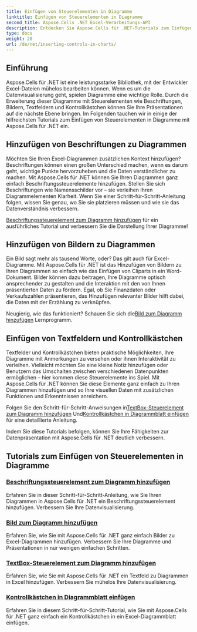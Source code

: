 ```yaml
---
title: Einfügen von Steuerelementen in Diagramme
linktitle: Einfügen von Steuerelementen in Diagramme
second_title: Aspose.Cells .NET Excel-Verarbeitungs-API
description: Entdecken Sie Aspose.Cells für .NET-Tutorials zum Einfügen von Steuerelementen in Diagramme, einschließlich dem Hinzufügen von Beschriftungen, Bildern, Textfeldern und Kontrollkästchen zur Verbesserung der Datenvisualisierung.
type: docs
weight: 20
url: /de/net/inserting-controls-in-charts/
---
```

## Einführung

Aspose.Cells für .NET ist eine leistungsstarke Bibliothek, mit der Entwickler Excel-Dateien mühelos bearbeiten können. Wenn es um die Datenvisualisierung geht, spielen Diagramme eine wichtige Rolle. Durch die Erweiterung dieser Diagramme mit Steuerelementen wie Beschriftungen, Bildern, Textfeldern und Kontrollkästchen können Sie Ihre Präsentationen auf die nächste Ebene bringen. Im Folgenden tauchen wir in einige der hilfreichsten Tutorials zum Einfügen von Steuerelementen in Diagramme mit Aspose.Cells für .NET ein.

## Hinzufügen von Beschriftungen zu Diagrammen

Möchten Sie Ihren Excel-Diagrammen zusätzlichen Kontext hinzufügen? Beschriftungen können einen großen Unterschied machen, wenn es darum geht, wichtige Punkte hervorzuheben und die Daten verständlicher zu machen. Mit Aspose.Cells für .NET können Sie Ihren Diagrammen ganz einfach Beschriftungssteuerelemente hinzufügen. Stellen Sie sich Beschriftungen wie Namensschilder vor – sie verleihen Ihren Diagrammelementen Klarheit. Wenn Sie einer Schritt-für-Schritt-Anleitung folgen, wissen Sie genau, wo Sie sie platzieren müssen und wie sie das Datenverständnis verbessern.

[Beschriftungssteuerelement zum Diagramm hinzufügen](./add-label-control-to-chart/) für ein ausführliches Tutorial und verbessern Sie die Darstellung Ihrer Diagramme!

## Hinzufügen von Bildern zu Diagrammen

Ein Bild sagt mehr als tausend Worte, oder? Das gilt auch für Excel-Diagramme. Mit Aspose.Cells für .NET ist das Hinzufügen von Bildern zu Ihren Diagrammen so einfach wie das Einfügen von Cliparts in ein Word-Dokument. Bilder können dazu beitragen, Ihre Diagramme optisch ansprechender zu gestalten und die Interaktion mit den von Ihnen präsentierten Daten zu fördern. Egal, ob Sie Finanzdaten oder Verkaufszahlen präsentieren, das Hinzufügen relevanter Bilder hilft dabei, die Daten mit der Erzählung zu verknüpfen.

 Neugierig, wie das funktioniert? Schauen Sie sich die[Bild zum Diagramm hinzufügen](./add-picture-to-chart/) Lernprogramm.

## Einfügen von Textfeldern und Kontrollkästchen

Textfelder und Kontrollkästchen bieten praktische Möglichkeiten, Ihre Diagramme mit Anmerkungen zu versehen oder ihnen Interaktivität zu verleihen. Vielleicht möchten Sie eine kleine Notiz hinzufügen oder Benutzern das Umschalten zwischen verschiedenen Datenpunkten ermöglichen – hier kommen diese Steuerelemente ins Spiel. Mit Aspose.Cells für .NET können Sie diese Elemente ganz einfach zu Ihren Diagrammen hinzufügen und so Ihre visuellen Daten mit zusätzlichen Funktionen und Erkenntnissen anreichern.

 Folgen Sie den Schritt-für-Schritt-Anweisungen in[TextBox-Steuerelement zum Diagramm hinzufügen](./add-textbox-control-to-chart/) Und[Kontrollkästchen in Diagrammblatt einfügen](./insert-checkbox-in-chart-sheet/) für eine detaillierte Anleitung.

Indem Sie diese Tutorials befolgen, können Sie Ihre Fähigkeiten zur Datenpräsentation mit Aspose.Cells für .NET deutlich verbessern.

## Tutorials zum Einfügen von Steuerelementen in Diagramme
### [Beschriftungssteuerelement zum Diagramm hinzufügen](./add-label-control-to-chart/)
Erfahren Sie in dieser Schritt-für-Schritt-Anleitung, wie Sie Ihren Diagrammen in Aspose.Cells für .NET ein Beschriftungssteuerelement hinzufügen. Verbessern Sie Ihre Datenvisualisierung.
### [Bild zum Diagramm hinzufügen](./add-picture-to-chart/)
Erfahren Sie, wie Sie mit Aspose.Cells für .NET ganz einfach Bilder zu Excel-Diagrammen hinzufügen. Verbessern Sie Ihre Diagramme und Präsentationen in nur wenigen einfachen Schritten.
### [TextBox-Steuerelement zum Diagramm hinzufügen](./add-textbox-control-to-chart/)
Erfahren Sie, wie Sie mit Aspose.Cells für .NET ein Textfeld zu Diagrammen in Excel hinzufügen. Verbessern Sie mühelos Ihre Datenvisualisierung.
### [Kontrollkästchen in Diagrammblatt einfügen](./insert-checkbox-in-chart-sheet/)
Erfahren Sie in diesem Schritt-für-Schritt-Tutorial, wie Sie mit Aspose.Cells für .NET ganz einfach ein Kontrollkästchen in ein Excel-Diagrammblatt einfügen.